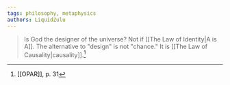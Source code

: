 ```yaml
---
tags: philosophy, metaphysics
authors: LiquidZulu
---
```


>Is God the designer of the universe? Not if [[The Law of Identity|A is A]]. The alternative to "design" is not "chance." It is [[The Law of Causality|causality]].[^1]

[^1]: [[OPAR]], p. 31